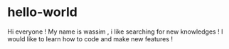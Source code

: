 # hello-world

Hi everyone ! 
My name is wassim , i like searching for new knowledges !
I would like to learn how to code and make new features !
